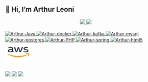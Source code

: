 ## 👋 Hi, I’m Arthur Leoni

<div align="center">
  <a href="https://github.com/Arthur-Leoni">
  <img height="230em" src="https://github-readme-stats.vercel.app/api?username=arthur-leoni&show_icons=true&theme=dark&include_all_commits=true&count_private=true'"/>
  <img height="230em" src="https://github-readme-stats.vercel.app/api/top-langs/?username=Arthur-Leoni&layout=compact&langs_count=7&theme=dark"/>
</div>
<div style="display: inline_block"><br>
  <img align="center" alt="Arthur-Java" height="60" width="80" src="https://cdn.jsdelivr.net/gh/devicons/devicon/icons/java/java-original-wordmark.svg">
  <img align="center" alt="Arthur-docker" height="60" width="80" src="https://cdn.jsdelivr.net/gh/devicons/devicon/icons/docker/docker-original-wordmark.svg">
  <img align="center" alt="Arthur-kafka" height="60" width="80" src="https://cdn.jsdelivr.net/gh/devicons/devicon/icons/apachekafka/apachekafka-original-wordmark.svg">
  <img align="center" alt="Arthur-mysql" height="60" width="80" src="https://cdn.jsdelivr.net/gh/devicons/devicon/icons/mysql/mysql-original-wordmark.svg">
  <img align="center" alt="Arthur-postgres" height="60" width="80" src="https://cdn.jsdelivr.net/gh/devicons/devicon/icons/postgresql/postgresql-original-wordmark.svg">
  <img align="center" alt="Arthur-PHP" height="60" width="80" src="https://cdn.jsdelivr.net/gh/devicons/devicon/icons/php/php-original.svg">
  <img align="center" alt="Arthur-spring" height="60" width="80" src="https://cdn.jsdelivr.net/gh/devicons/devicon/icons/spring/spring-original-wordmark.svg">
  <img align="center" alt="Arthur-html5" height="60" width="80" src="https://cdn.jsdelivr.net/gh/devicons/devicon/icons/html5/html5-original-wordmark.svg">
  <img align="center" alt="Arthur-html5" height="60" width="80" src="https://raw.githubusercontent.com/github/explore/fbceb94436312b6dacde68d122a5b9c7d11f9524/topics/aws/aws.png">

  
 <!-- <img align="right" alt="Arthur-pic" height="150" style="border-radius:50px;" src=""> -->
</div>
  
  ##
 
<div> 
  <a href="https://instagram.com/arthurleoni" target="_blank"><img src="https://img.shields.io/badge/-Instagram-%23E4405F?style=for-the-badge&logo=instagram&logoColor=white" target="_blank"></a>
  <a href ="mailto:arthurleoni.al@gmail.com"><img src="https://img.shields.io/badge/-Gmail-%23333?style=for-the-badge&logo=gmail&logoColor=white" target="_blank"></a>
  <a href="https://www.linkedin.com/in/arthur-leoni-398727112/" target="_blank"><img src="https://img.shields.io/badge/-LinkedIn-%230077B5?style=for-the-badge&logo=linkedin&logoColor=white" target="_blank"></a>
</div>
 <!--
- 👋 Hi, I’m Arthur Leoni
- 👀 I’m interested in ...
- 🌱 I’m currently learning ...
- 💞️ I’m looking to collaborate on ...
- 📫 How to reach me ...
 -->

<!---
Arthur-Leoni/Arthur-Leoni is a ✨ special ✨ repository because its `README.md` (this file) appears on your GitHub profile.
You can click the Preview link to take a look at your changes.
--->
